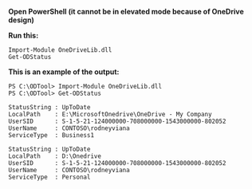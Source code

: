 **Open PowerShell (it cannot be in elevated mode because of OneDrive design)**

**Run this:**
```
Import-Module OneDriveLib.dll
Get-ODStatus
```

**This is an example of the output:**
```
PS C:\ODTool> Import-Module OneDriveLib.dll
PS C:\ODTool> Get-ODStatus

StatusString : UpToDate
LocalPath    : E:\MicrosoftOnedrive\OneDrive - My Company
UserSID      : S-1-5-21-124000000-708000000-1543000000-802052
UserName     : CONTOSO\rodneyviana
ServiceType  : Business1

StatusString : UpToDate
LocalPath    : D:\Onedrive
UserSID      : S-1-5-21-124000000-708000000-1543000000-802052
UserName     : CONTOSO\rodneyviana
ServiceType  : Personal
```

